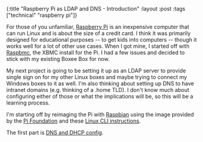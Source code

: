 {:title "Raspberry Pi as LDAP and DNS - Introduction"
 :layout :post
 :tags ["technical" "raspberry pi"]}

For those of you unfamiliar, [Raspberry Pi](http://www.raspberrypi.org/) is an inexpensive computer that can run Linux and is about the size of a credit card. I think it was primarily designed for educational purposes -- to get kids into computers -- though it works well for a lot of other use cases. When I got mine, I started off with [Raspbmc](http://www.raspbmc.com/), the XBMC install for the Pi. I had a few issues and decided to stick with my existing Boxee Box for now.

My next project is going to be setting it up as an LDAP server to provide single sign on for my other Linux boxes and maybe trying to connect my Windows boxes to it as well. I'm also thinking about setting up DNS to have intranet domains (e.g. thinking of a .home TLD). I don't know much about configuring either of those or what the implications will be, so this will be a learning process.

I'm starting off by reimaging the Pi with [Raspbian](http://www.raspbian.org/) using the image provided by the [Pi Foundation](http://www.raspberrypi.org/downloads) and these [Linux CLI instructions](http://elinux.org/RPi_Easy_SD_Card_Setup#Copying_an_image_to_the_SD_card_in_Linux_.28command_line.29).

The first part is [DNS and DHCP config](http://www.andrewoberstar.com/blog/2012/12/30/raspberry-pi-as-server-dns-and-dhcp).
